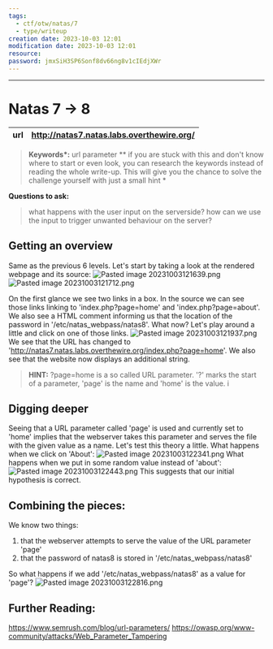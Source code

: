 ```yaml
---
tags:
  - ctf/otw/natas/7
  - type/writeup
creation date: 2023-10-03 12:01
modification date: 2023-10-03 12:01
resource: 
password: jmxSiH3SP6Sonf8dv66ng8v1cIEdjXWr
---
```

---
# Natas 7 -> 8

| url | http://natas7.natas.labs.overthewire.org/ | 
|---| -- |

> **Keywords\*:** url parameter
> *\*  if you are stuck with this and don't know where to start or even look, you can research the keywords instead of reading the whole write-up. This will give you the chance to solve the challenge yourself with just a small hint *

 **Questions to ask:**
> what happens with the user input on the serverside?
> how can we use the input to trigger unwanted behaviour on the server?

## Getting an overview
Same as the previous 6 levels. Let's start by taking a look at the rendered webpage and its source:
![Pasted image 20231003121639.png](Pasted%20image%2020231003121639.png)
![Pasted image 20231003121712.png](Pasted%20image%2020231003121712.png)

On the first glance we see two links in a box. In the source we can see those links linking to 'index.php?page=home' and 'index.php?page=about'. We also see a HTML comment informing us that the location of the password in '/etc/natas_webpass/natas8'.
What now?
Let's play around a little and click on one of those links.
![Pasted image 20231003121937.png](Pasted%20image%2020231003121937.png)
We see that the URL has changed to 'http://natas7.natas.labs.overthewire.org/index.php?page=home'. We also see that the website now displays an additional string.

> **HINT:** ?page=home is a so called URL parameter. '?' marks the start of a parameter, 'page' is the name and 'home' is the value.
i

## Digging deeper
Seeing that a URL parameter called 'page' is used and currently set to 'home' implies that the webserver takes this parameter and serves the file with the given value as a name. 
Let's test this theory a little.
What happens when we click on 'About':
![Pasted image 20231003122341.png](Pasted%20image%2020231003122341.png)
What happens when we put in some random value instead of 'about':
![Pasted image 20231003122443.png](Pasted%20image%2020231003122443.png)
This suggests that our initial hypothesis is correct. 
## Combining the pieces:
We know two things:
1. that the webserver attempts to serve the value of the URL parameter 'page'
2. that the password of natas8 is stored in '/etc/natas_webpass/natas8'

So what happens if we add '/etc/natas_webpass/natas8' as a value for 'page'?
![Pasted image 20231003122816.png](Pasted%20image%2020231003122816.png)

## Further Reading:
https://www.semrush.com/blog/url-parameters/
https://owasp.org/www-community/attacks/Web_Parameter_Tampering
